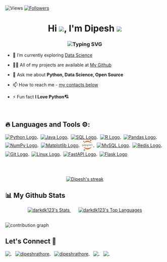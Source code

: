 <br>

![Views](https://komarev.com/ghpvc/?username=darkdk123&color=brightgreen&style=flat) [![Followers](https://img.shields.io/github/followers/darkdk123)](https://github.com/darkdk123?tab=followers)

<h1 align="center">Hi <img src="https://raw.githubusercontent.com/MartinHeinz/MartinHeinz/master/wave.gif" width=30>, I'm Dipesh <img src="https://emojis.slackmojis.com/emojis/images/1531849430/4246/blob-sunglasses.gif?1531849430" width="35"/></h1>

<h3 align="center"><img src="https://readme-typing-svg.demolab.com?font=Fira+Code&weight=900&size=25&duration=3000&pause=1500&color=FFFFFF&center=true&vCenter=true&random=false&width=430&lines=A+Data+enthusiast!;A+Machine+Learning+engineer!" alt="Typing SVG" /></h3>


- 🔭 I’m currently exploring [Data Science](https://github.com/DarkDk123/ZTM-ML-Data-Science)

- 👨‍💻 All of my projects are available at [My Github](https://github.com/DarkDk123?tab=repositories)

- 💬 Ask me about **Python, Data Science, Open Source**

- 📫 How to reach me - [my contacts below](#lets-connect-)

- ⚡ Fun fact **I Love Python💘**

<br>

## 🔥 Languages and Tools ⚙️:
<p align="left">
  <a href="https://www.python.org">
    <img width="35" align="center" src="https://www.vectorlogo.zone/logos/python/python-icon.svg" alt="Python Logo" />
  </a>&nbsp;
  <a href="https://www.java.com/">
    <img width="35" align="center" src="https://www.vectorlogo.zone/logos/java/java-icon.svg" alt="Java Logo" />
  </a>&nbsp;
  <a href="https://en.wikipedia.org/wiki/SQL">
    <img width="35" align="center" src="https://raw.githubusercontent.com/benc-uk/icon-collection/master/azure-patterns/sql-edge.svg" alt="SQL Logo" />
  </a>&nbsp;
  <a href="https://www.r-project.org/">
    <img width="35" align="center" src="https://www.r-project.org/logo/Rlogo.png" alt="R Logo" />
  </a>&nbsp;
  <a href="https://pandas.pydata.org/">
    <img width="20" align="center" src="https://raw.githubusercontent.com/get-icon/geticon/master/icons/pandas-icon.svg" alt="Pandas Logo" />
  </a>&nbsp;
  <a href="https://numpy.org/">
    <img width="35" align="center" src="https://www.vectorlogo.zone/logos/numpy/numpy-icon.svg" alt="NumPy Logo" />
  </a>&nbsp;
  <a href="https://matplotlib.org/">
    <img width="35" align="center" src="https://raw.githubusercontent.com/gilbarbara/logos/main/logos/matplotlib-icon.svg" alt="Matplotlib Logo" />
  </a>&nbsp;
  <a href="https://jupyter.org/">
    <img width="35" align="center" src="https://raw.githubusercontent.com/devicons/devicon/master/icons/jupyter/jupyter-original-wordmark.svg" alt="Jupyter Logo" />
  </a>&nbsp;
  <a href="https://www.mysql.com/">
    <img width="70" align="center" src="https://www.vectorlogo.zone/logos/mysql/mysql-official.svg" alt="MySQL Logo" />
  </a>&nbsp;
  <a href="https://redis.io/">
    <img width="35" align="center" src="https://www.vectorlogo.zone/logos/redis/redis-icon.svg" alt="Redis Logo" />
  </a>&nbsp;
  <a href="https://git-scm.com/">
    <img width="35" align="center" src="https://www.vectorlogo.zone/logos/git-scm/git-scm-icon.svg" alt="Git Logo" />
  </a>&nbsp;
  <a href="https://linux.org/">
    <img width="35" align="center" src="https://www.vectorlogo.zone/logos/linux/linux-icon.svg" alt="Linux Logo" />
  </a>&nbsp;
  <a href="https://fastapi.tiangolo.com/">
    <img width="35" align="center" src="https://vectorwiki.com/images/i0tvc__fastapi.svg" alt="FastAPI Logo" />
  </a>&nbsp;
  <a href="https://flask.palletsprojects.com/en/2.3.x/">
    <img width="35" align="center" src="https://www.vectorlogo.zone/logos/pocoo_flask/pocoo_flask-icon.svg" alt="Flask Logo" />
  </a>
</p>

<br><br>

<p align="center">
    <a href="https://github.com/darkdk123">
        <img alt="Dipesh's streak" src="https://github-readme-streak-stats.herokuapp.com/?user=darkdk123&theme=gotham&hide_border=false"/>
    </a>
</p>


## 📊 My Github Stats

<div align="center">

  <a align="left" href="https://github.com/darkdk123">
    <img alt="darkdk123's Stats" src="https://github-readme-stats.vercel.app/api?username=darkdk123&theme=gotham&show_icons=true&hide_border=false&count_private=true">
  </a>
  &nbsp;&nbsp;&nbsp;&nbsp;&nbsp;
  <a align="left" href="https://github.com/darkdk123">
    <img alt="darkdk123's Top Languages" src="https://github-readme-stats.vercel.app/api/top-langs/?username=darkdk123&theme=gotham&show_icons=true&hide_border=false&layout=compact&size_weight=.4&count_weight=0.6">
  </a>
</div>

<br>

![contribution graph](https://github-readme-activity-graph.vercel.app/graph?username=darkdk123&theme=github-compact&area=true&bg_color=07080a&height=280&radius=7&area_color=06bf15&point=None&line=06bf15&color=43a380)


## Let's Connect 🤝
<p align="left">

<a href="https://www.linkedin.com/in/dipeshrathore1">
  <img width=35 align="center" src="https://www.vectorlogo.zone/logos/linkedin/linkedin-tile.svg"/>
</a>&nbsp;&nbsp;
<a href="mailto:dipeshrathore122@gmail.com">
  <img align="center" src="https://www.logo.wine/a/logo/Gmail/Gmail-Logo.wine.svg" alt="dipeshrathore" height="35" width="40" />
</a>&nbsp;&nbsp;
<a href="https://www.leetcode.com/dipeshrathore">
  <img align="center" src="https://raw.githubusercontent.com/rahuldkjain/github-profile-readme-generator/master/src/images/icons/Social/leet-code.svg" alt="dipeshrathore" height="35" width="30" />
</a>&nbsp;&nbsp;
<a href="https://www.kaggle.com/darkdk123">
  <img width=35 align="center" src="https://www.vectorlogo.zone/logos/kaggle/kaggle-icon.svg"/>
</a>&nbsp;&nbsp;
<a href="https://www.github.com/darkdk123">
  <img width=35 align="center" src="https://cdn.pixabay.com/photo/2022/01/30/13/33/github-6980894_1280.png"/>
</a>&nbsp;&nbsp;
</p>
